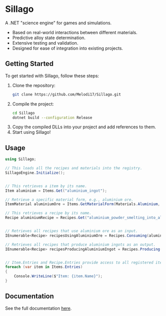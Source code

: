 # Sillago
A .NET "science engine" for games and simulations.

- Based on real-world interactions between different materials.
- Predictive alloy state determination.
- Extensive testing and validation.
- Designed for ease of integration into existing projects.

## Getting Started
To get started with Sillago, follow these steps:
1. Clone the repository:
   ```bash
   git clone https://github.com/Melodi17/Sillago.git
   ```
2. Compile the project:
    ```bash
    cd Sillago
    dotnet build --configuration Release
    ```
3. Copy the compiled DLLs into your project and add references to them.
4. Start using Sillago!

## Usage
```csharp
using Sillago;

// This loads all the recipes and materials into the registry.
SillagoEngine.Initialize();


// This retrieves a item by its name.
Item aluminium = Items.Get("aluminium_ingot");

// Retrieve a specific material form, e.g., aluminium ore.
ItemMaterial aluminiumOre = Items.GetMaterialForm(Materials.Aluminium, MaterialType.Ore);

// This retrieves a recipe by its name.
Recipe aluminiumRecipe = Recipes.Get("aluminium_powder_smelting_into_aluminium_ingot");


// Retrieves all recipes that use aluminium ore as an input.
IEnumerable<Recipe> recipesUsingAluminiumOre = Recipes.Consuming(aluminiumOre);

// Retrieves all recipes that produce aluminium ingots as an output.
IEnumerable<Recipe> recipesProducingAluminiumIngot = Recipes.Producing(aluminium);


// Item.Entries and Recipe.Entries provide access to all registered items and recipes.
foreach (var item in Items.Entries)
{
    Console.WriteLine($"Item: {item.Name}");
}
```

## Documentation
See the full documentation [here](https://github.com/Melodi17/Sillago/wiki).